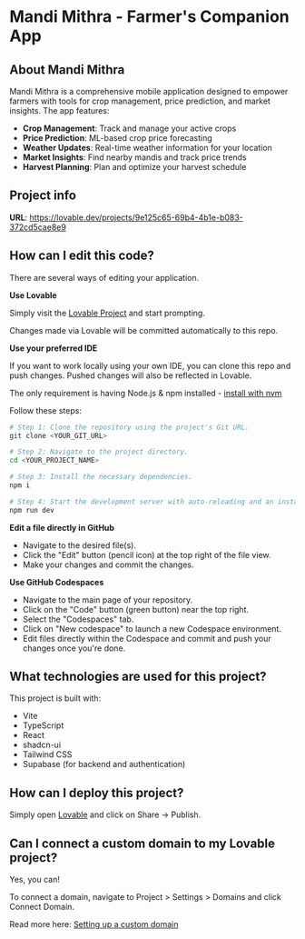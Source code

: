 # Mandi Mithra - Farmer's Companion App

## About Mandi Mithra

Mandi Mithra is a comprehensive mobile application designed to empower farmers with tools for crop management, price prediction, and market insights. The app features:

- **Crop Management**: Track and manage your active crops
- **Price Prediction**: ML-based crop price forecasting
- **Weather Updates**: Real-time weather information for your location
- **Market Insights**: Find nearby mandis and track price trends
- **Harvest Planning**: Plan and optimize your harvest schedule

## Project info

**URL**: https://lovable.dev/projects/9e125c65-69b4-4b1e-b083-372cd5cae8e9

## How can I edit this code?

There are several ways of editing your application.

**Use Lovable**

Simply visit the [Lovable Project](https://lovable.dev/projects/9e125c65-69b4-4b1e-b083-372cd5cae8e9) and start prompting.

Changes made via Lovable will be committed automatically to this repo.

**Use your preferred IDE**

If you want to work locally using your own IDE, you can clone this repo and push changes. Pushed changes will also be reflected in Lovable.

The only requirement is having Node.js & npm installed - [install with nvm](https://github.com/nvm-sh/nvm#installing-and-updating)

Follow these steps:

```sh
# Step 1: Clone the repository using the project's Git URL.
git clone <YOUR_GIT_URL>

# Step 2: Navigate to the project directory.
cd <YOUR_PROJECT_NAME>

# Step 3: Install the necessary dependencies.
npm i

# Step 4: Start the development server with auto-reloading and an instant preview.
npm run dev
```

**Edit a file directly in GitHub**

- Navigate to the desired file(s).
- Click the "Edit" button (pencil icon) at the top right of the file view.
- Make your changes and commit the changes.

**Use GitHub Codespaces**

- Navigate to the main page of your repository.
- Click on the "Code" button (green button) near the top right.
- Select the "Codespaces" tab.
- Click on "New codespace" to launch a new Codespace environment.
- Edit files directly within the Codespace and commit and push your changes once you're done.

## What technologies are used for this project?

This project is built with:

- Vite
- TypeScript
- React
- shadcn-ui
- Tailwind CSS
- Supabase (for backend and authentication)

## How can I deploy this project?

Simply open [Lovable](https://lovable.dev/projects/9e125c65-69b4-4b1e-b083-372cd5cae8e9) and click on Share -> Publish.

## Can I connect a custom domain to my Lovable project?

Yes, you can!

To connect a domain, navigate to Project > Settings > Domains and click Connect Domain.

Read more here: [Setting up a custom domain](https://docs.lovable.dev/tips-tricks/custom-domain#step-by-step-guide)
